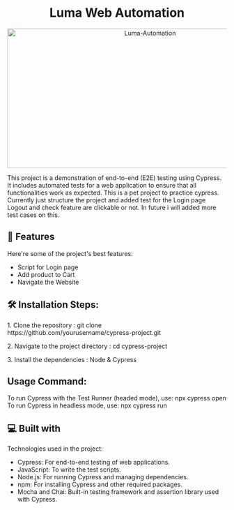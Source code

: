
<h1 align="center" id="title">Luma Web Automation</h1>

<p align="center"><img src="https://socialify.git.ci/niloytanvir/Luma-Automation/image?language=1&owner=1&name=1&stargazers=1&theme=Light" alt="Luma-Automation" width="640" height="320" /></p>

<p id="description">This project is a demonstration of end-to-end (E2E) testing using Cypress. It includes automated tests for a web application to ensure that all functionalities work as expected. This is a pet project to practice cypress. Currently just structure the project and added test for the Login page Logout and check feature are clickable or not. In future i will added more test cases on this.</p>

  
  
<h2>🧐 Features</h2>

Here're some of the project's best features:

*   Script for Login page
*   Add product to Cart
*   Navigate the Website

<h2>🛠️ Installation Steps:</h2>

<p>1. Clone the repository : git clone https://github.com/yourusername/cypress-project.git</p>

<p>2. Navigate to the project directory : cd cypress-project</p>

<p>3. Install the dependencies : Node &amp; Cypress</p>

<h2>Usage Command:</h2>

To run Cypress with the Test Runner (headed mode), use: npx cypress open
To run Cypress in headless mode, use: npx cypress run


  
  
<h2>💻 Built with</h2>

Technologies used in the project:

*   Cypress: For end-to-end testing of web applications.
*   JavaScript: To write the test scripts.
*   Node.js: For running Cypress and managing dependencies.
*   npm: For installing Cypress and other required packages.
*   Mocha and Chai: Built-in testing framework and assertion library used with Cypress.
